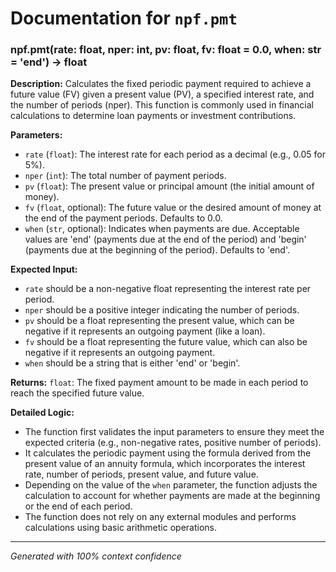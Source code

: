 # Documentation for `npf.pmt`

### npf.pmt(rate: float, nper: int, pv: float, fv: float = 0.0, when: str = 'end') -> float

**Description:**
Calculates the fixed periodic payment required to achieve a future value (FV) given a present value (PV), a specified interest rate, and the number of periods (nper). This function is commonly used in financial calculations to determine loan payments or investment contributions.

**Parameters:**
- `rate` (`float`): The interest rate for each period as a decimal (e.g., 0.05 for 5%).
- `nper` (`int`): The total number of payment periods.
- `pv` (`float`): The present value or principal amount (the initial amount of money).
- `fv` (`float`, optional): The future value or the desired amount of money at the end of the payment periods. Defaults to 0.0.
- `when` (`str`, optional): Indicates when payments are due. Acceptable values are 'end' (payments due at the end of the period) and 'begin' (payments due at the beginning of the period). Defaults to 'end'.

**Expected Input:**
- `rate` should be a non-negative float representing the interest rate per period.
- `nper` should be a positive integer indicating the number of periods.
- `pv` should be a float representing the present value, which can be negative if it represents an outgoing payment (like a loan).
- `fv` should be a float representing the future value, which can also be negative if it represents an outgoing payment.
- `when` should be a string that is either 'end' or 'begin'.

**Returns:**
`float`: The fixed payment amount to be made in each period to reach the specified future value.

**Detailed Logic:**
- The function first validates the input parameters to ensure they meet the expected criteria (e.g., non-negative rates, positive number of periods).
- It calculates the periodic payment using the formula derived from the present value of an annuity formula, which incorporates the interest rate, number of periods, present value, and future value.
- Depending on the value of the `when` parameter, the function adjusts the calculation to account for whether payments are made at the beginning or the end of each period.
- The function does not rely on any external modules and performs calculations using basic arithmetic operations.

---
*Generated with 100% context confidence*
